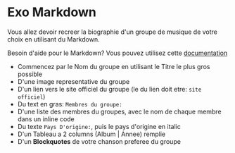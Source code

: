 # Exo Markdown

Vous allez devoir recreer la biographie d'un groupe de musique de votre choix en utilisant du Markdown.

Besoin d'aide pour le Markdown? Vous pouvez utilisez cette [documentation](https://guides.github.com/features/mastering-markdown/)


* Commencez par le Nom du groupe en utilisant le Titre le plus gros possible
* D'une image representative du groupe
* D'un lien vers le site officiel du groupe (le du lien doit etre: `site officiel`)
* Du text en gras: `Membres du groupe:`
* D'une liste des membres du groupes, avec le nom de chaque membre dans un inline code
* Du texte `Pays D'origine:`, puis le pays d'origine en italic
* D'un Tableau a 2 columns (Album | Annee) remplie
* D'un **Blockquotes** de votre chanson preferee du groupe